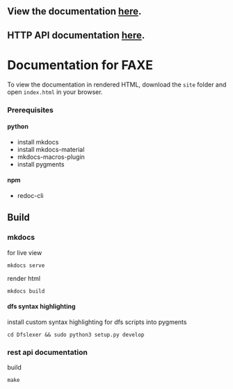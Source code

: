 ## View the documentation [here](https://heyoka.github.io/faxe-docs/site).
## HTTP API documentation [here](https://heyoka.github.io/faxe-docs/site/faxe_rest_api.html).


Documentation for FAXE
======================

To view the documentation in rendered HTML, download the `site` folder and open `index.html` in your browser.

### Prerequisites

#### python
* install mkdocs
* install mkdocs-material
* mkdocs-macros-plugin
* install pygments
#### npm
* redoc-cli

Build
-----

### mkdocs

for live view
    
    mkdocs serve
    
render html

    mkdocs build
    
#### dfs syntax highlighting

install custom syntax highlighting for dfs scripts into pygments
    
    cd Dfslexer && sudo python3 setup.py develop

### rest api documentation

build

    make 

